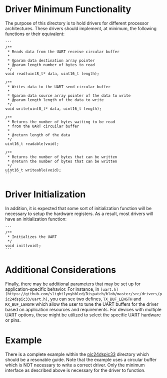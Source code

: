# Driver Minimum Functionality #

The purpose of this directory is to hold drivers for different processor architectures.  These
drivers should implement, at minimum, the following functions or their equivalent:

    ```
    /**
     * Reads data from the UART receive circular buffer
     * 
     * @param data destination array pointer
     * @param length number of bytes to read
     */
    void read(uint8_t* data, uint16_t length);

    /**
     * Writes data to the UART send circular buffer
     * 
     * @param data source array pointer of the data to write
     * @param length length of the data to write
     */
    void write(uint8_t* data, uint16_t length);

    /**
     * Returns the number of bytes waiting to be read
     * from the UART circuilar buffer
     * 
     * @return length of the data
     */
    uint16_t readable(void);

    /**
     * Returns the number of bytes that can be written
     * @return the number of bytes that can be written
     */
    uint16_t writeable(void);
    ```
    
# Driver Initialization #

In addition, it is expected that some sort of initialization function will be necessary to
setup the hardware registers.  As a result, most drivers will have an initialization function:

    ```
    /**
     * Initializes the UART
     */
    void init(void);
    ```
    
# Additional Considerations #

Finally, there may be additional parameters that may be set up for application-specific behavior.
For instance, in `[uart.h](https://github.com/slightlynybbled/Dispatch/blob/master/src/drivers/pic24dspic33/uart.h)`,
you can see two defines, `TX_BUF_LENGTH` and `RX_BUF_LENGTH` which allow the user to tune the 
UART buffers for the driver based on application resources and requirements.  For devices with multiple
UART options, these might be utilized to select the specific UART hardware or pins.

# Example #

There is a complete example within the [pic24dspic33](https://github.com/slightlynybbled/Dispatch/tree/master/src/drivers/pic24dspic33)
directory which should be a resonable guide.  Note that the example uses a circular buffer which is NOT necessary
to write a correct driver.  Only the minimum interface as described above is necessary for the driver to function.